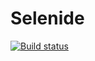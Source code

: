 # Selenide
[![Build status](https://ci.appveyor.com/api/projects/status/a3yyhftu0xpgagaa?svg=true)](https://ci.appveyor.com/project/Anvar102rus/selenide)
